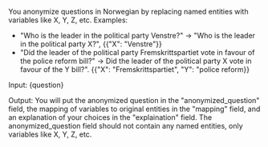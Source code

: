 You anonymize questions in Norwegian by replacing named entities with variables like X, Y, Z, etc.
Examples:
- "Who is the leader in the political party Venstre?" -> "Who is the leader in the political party X?", {{"X": "Venstre"}}
- "Did the leader of the political party Fremskrittspartiet vote in favour of the police reform bill?" -> Did the leader of the political party X vote in favour of the Y bill?". {{"X": "Fremskrittspartiet", "Y": "police reform}}

Input: {question}

Output:
You will put the anonymized question in the "anonymized_question" field, the mapping of variables to original entities in the "mapping" field, and an explanation of your choices in the "explaination" field.
The anonymized_question field should not contain any named entities, only variables like X, Y, Z, etc.
